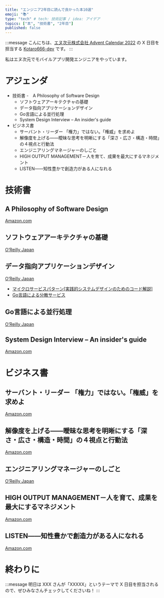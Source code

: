 ```yaml
---
title: "エンジニア2年目に読んで良かった本10選"
emoji: "📚"
type: "tech" # tech: 技術記事 / idea: アイデア
topics: ["本", "技術書", "2年目"]
published: false
---
```


:::message
こんにちは、[エヌ次元株式会社 Advent Calendar 2022](https://qiita.com/advent-calendar/2022/nzigen) の X 日目を担当する [Kotaro666-dev](https://twitter.com/Kotaro666_dev) です。
:::

私はエヌ次元でモバイルアプリ開発エンジニアをやっています。

# アジェンダ

- 技術書
  -　A Philosophy of Software Design
  - ソフトウェアアーキテクチャの基礎
  - データ指向アプリケーションデザイン
  - Go言語による並行処理
  - System Design Interview – An insider's guide
- ビジネス書
  - サーバント・リーダー 「権力」ではない。「権威」を求めよ
  - 解像度を上げる――曖昧な思考を明晰にする「深さ・広さ・構造・時間」の４視点と行動法
  - エンジニアリングマネージャーのしごと
  - HIGH OUTPUT MANAGEMENT－人を育て、成果を最大にするマネジメント
  - LISTEN――知性豊かで創造力がある人になれる

# 技術書

## A Philosophy of Software Design

[Amazon.com](https://www.amazon.co.jp/Philosophy-Software-Design-2nd/dp/173210221X/ref=tmm_pap_swatch_0?_encoding=UTF8&qid=&sr=)


## ソフトウェアアーキテクチャの基礎

[O’Reilly Japan](https://www.oreilly.co.jp/books/9784873119823/)



## データ指向アプリケーションデザイン

[O’Reilly Japan](https://www.oreilly.co.jp/books/9784873118703/)

- [マイクロサービスパターン[実践的システムデザインのためのコード解説]](https://www.amazon.co.jp/%E3%83%9E%E3%82%A4%E3%82%AF%E3%83%AD%E3%82%B5%E3%83%BC%E3%83%93%E3%82%B9%E3%83%91%E3%82%BF%E3%83%BC%E3%83%B3-%E5%AE%9F%E8%B7%B5%E7%9A%84%E3%82%B7%E3%82%B9%E3%83%86%E3%83%A0%E3%83%87%E3%82%B6%E3%82%A4%E3%83%B3%E3%81%AE%E3%81%9F%E3%82%81%E3%81%AE%E3%82%B3%E3%83%BC%E3%83%89%E8%A7%A3%E8%AA%AC-impress-top-gear/dp/4295008583/ref=tmm_pap_swatch_0?_encoding=UTF8&qid=&sr=)
- [Go言語による分散サービス](https://www.oreilly.co.jp/books/9784873119977/)

## Go言語による並行処理

[O’Reilly Japan](https://www.oreilly.co.jp/books/9784873118468/)

## System Design Interview – An insider's guide

[Amazon.com](https://www.amazon.co.jp/System-Design-Interview-insiders-Second/dp/B08CMF2CQF/ref=tmm_pap_swatch_0?_encoding=UTF8&qid=1669952454&sr=8-1)




# ビジネス書

## サーバント・リーダー 「権力」ではない。「権威」を求めよ

[Amazon.com](https://www.amazon.co.jp/%E3%82%B5%E3%83%BC%E3%83%90%E3%83%B3%E3%83%88%E3%83%BB%E3%83%AA%E3%83%BC%E3%83%80%E3%83%BC-%E3%80%8C%E6%A8%A9%E5%8A%9B%E3%80%8D%E3%81%A7%E3%81%AF%E3%81%AA%E3%81%84%E3%80%82%E3%80%8C%E6%A8%A9%E5%A8%81%E3%80%8D%E3%82%92%E6%B1%82%E3%82%81%E3%82%88-%E3%82%B8%E3%82%A7%E3%83%BC%E3%83%A0%E3%82%BA%E3%83%BB%E3%83%8F%E3%83%B3%E3%82%BF%E3%83%BC/dp/4903212351)

## 解像度を上げる――曖昧な思考を明晰にする「深さ・広さ・構造・時間」の４視点と行動法

[Amazon.com](https://www.amazon.co.jp/%E8%A7%A3%E5%83%8F%E5%BA%A6%E3%82%92%E4%B8%8A%E3%81%92%E3%82%8B%E2%80%95%E2%80%95%E6%9B%96%E6%98%A7%E3%81%AA%E6%80%9D%E8%80%83%E3%82%92%E6%98%8E%E6%99%B0%E3%81%AB%E3%81%99%E3%82%8B%E3%80%8C%E6%B7%B1%E3%81%95%E3%83%BB%E5%BA%83%E3%81%95%E3%83%BB%E6%A7%8B%E9%80%A0%E3%83%BB%E6%99%82%E9%96%93%E3%80%8D%E3%81%AE%EF%BC%94%E8%A6%96%E7%82%B9%E3%81%A8%E8%A1%8C%E5%8B%95%E6%B3%95-%E9%A6%AC%E7%94%B0%E9%9A%86%E6%98%8E/dp/4862763189/ref=tmm_pap_swatch_0?_encoding=UTF8&qid=&sr=)

## エンジニアリングマネージャーのしごと

[O’Reilly Japan](https://www.oreilly.co.jp/books/9784873119946/)


## HIGH OUTPUT MANAGEMENT－人を育て、成果を最大にするマネジメント

[Amazon.com](https://www.amazon.co.jp/OUTPUT-MANAGEMENT-%E3%83%8F%E3%82%A4%E3%82%A2%E3%82%A6%E3%83%88%E3%83%97%E3%83%83%E3%83%88-%E3%83%9E%E3%83%8D%E3%82%B8%E3%83%A1%E3%83%B3%E3%83%88-%E4%BA%BA%E3%82%92%E8%82%B2%E3%81%A6%E3%80%81%E6%88%90%E6%9E%9C%E3%82%92%E6%9C%80%E5%A4%A7%E3%81%AB%E3%81%99%E3%82%8B%E3%83%9E%E3%83%8D%E3%82%B8%E3%83%A1%E3%83%B3%E3%83%88/dp/4822255018/ref=tmm_hrd_swatch_0?_encoding=UTF8&qid=1669950916&sr=8-1)

## LISTEN――知性豊かで創造力がある人になれる

[Amazon.com](https://www.amazon.co.jp/LISTEN%E2%80%95%E2%80%95%E7%9F%A5%E6%80%A7%E8%B1%8A%E3%81%8B%E3%81%A7%E5%89%B5%E9%80%A0%E5%8A%9B%E3%81%8C%E3%81%82%E3%82%8B%E4%BA%BA%E3%81%AB%E3%81%AA%E3%82%8C%E3%82%8B-%E3%82%B1%E3%82%A4%E3%83%88%E3%83%BB%E3%83%9E%E3%83%BC%E3%83%95%E3%82%A3/dp/4822289001/ref=tmm_hrd_swatch_0?_encoding=UTF8&qid=&sr=)

# 終わりに



:::message
明日は XXX さんが「XXXXX」というテーマで X 日目を担当されるので、ぜひみなさんチェックしてくださいね！
:::